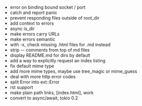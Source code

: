 - error on binding bound socket / port
- catch and report panic
- prevent responding files outside of root_dir
- add context to errors
- async is_dir
- make errors carry URLs
- make errors semantic
- with -x, check missing .html files for .md instead
- strip -- comments from top of md files
- display README.md for dirs by default
- add a way to explicitly request an index listing
- fix default mime type
- add more mime types, maybe use tree_magic or mime_guess
- deal with more http error codes
- split Error into ext::Error
- rst support
- make plain path links, [index.html], work
- convert to async/await, tokio 0.2

